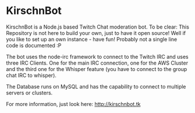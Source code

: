# KirschnBot
KirschnBot is a Node.js based Twitch Chat moderation bot. To be clear: This Repository is not here to build your own, just to have it open source!
Well if you like to set up an own instance - have fun! Probably not a single line code is documented :P

The bot uses the node-irc framework to connect to the Twitch IRC and uses three IRC Clients. One for the main IRC connection, one for the AWS Cluster
and the third one for the Whisper feature (you have to connect to the group chat IRC to whisper).

The Database runs on MySQL and has the capability to connect to multiple servers or clusters.

For more information, just look here: http://kirschnbot.tk
